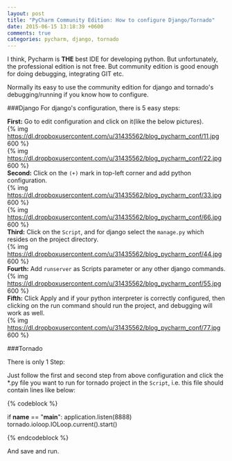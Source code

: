 ```yaml
---
layout: post
title: "PyCharm Community Edition: How to configure Django/Tornado"
date: 2015-06-15 13:18:39 +0600
comments: true
categories: pycharm, django, tornado
---
```

I think, Pycharm is <b>THE</b> best IDE for developing python. But unfortunately, the professional edition is not free. But community edition is good enough for doing debugging, integrating GIT etc.<!-- more -->

Normally its easy to use the community edition for django and tornado's debugging/running if you know how to configure.

###Django
For django's configuration, there is 5 easy steps: 

<b>First:</b> Go to edit configuration and click on it(like the below pictures).<br/>
{% img https://dl.dropboxusercontent.com/u/31435562/blog_pycharm_conf/11.jpg 600 %}
<br/>
{% img https://dl.dropboxusercontent.com/u/31435562/blog_pycharm_conf/22.jpg 600 %}
<br/>
<b>Second:</b> Click on the `(+)` mark in top-left corner and add python configuration.<br/>
{% img https://dl.dropboxusercontent.com/u/31435562/blog_pycharm_conf/33.jpg 600 %}
<br/>
{% img https://dl.dropboxusercontent.com/u/31435562/blog_pycharm_conf/66.jpg 600 %}
<br/>
<b>Third:</b> Click on the `Script`, and for django select the `manage.py` which resides on the project directory.<br/>
{% img https://dl.dropboxusercontent.com/u/31435562/blog_pycharm_conf/44.jpg 600 %}
<br/>
<b>Fourth:</b> Add `runserver` as Scripts parameter or any other django commands.<br/>
{% img https://dl.dropboxusercontent.com/u/31435562/blog_pycharm_conf/55.jpg 600 %}
<br/>
<b>Fifth:</b> Click Apply and if your python interpreter is correctly configured, then clicking on the run command should run the project, and debugging will work as well.<br/>
{% img https://dl.dropboxusercontent.com/u/31435562/blog_pycharm_conf/77.jpg 600 %}

###Tornado

There is only 1 Step:

Just follow the first and second step from above configuration and click the *.py file you want to run for tornado project in the `Script`, i.e. this file should contain lines like below:

{% codeblock %}

if __name__ == "__main__":
    application.listen(8888)
    tornado.ioloop.IOLoop.current().start()

{% endcodeblock %}

And save and run.